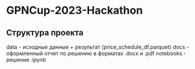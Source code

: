 # GPNCup-2023-Hackathon

## Структура проекта
data - исходные данные + результат (price_schedule_df.parquet)
docs - оформленный отчет по решению в форматах .docx и .pdf
notebooks - решение .ipynb
